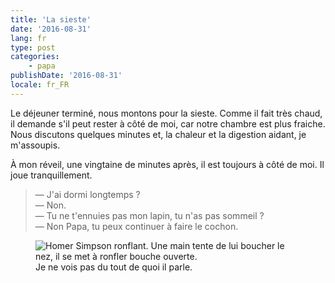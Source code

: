 ```yaml
---
title: 'La sieste'
date: '2016-08-31'
lang: fr
type: post
categories:
    - papa
publishDate: '2016-08-31'
locale: fr_FR
---
```


Le déjeuner terminé, nous montons pour la sieste. Comme il fait très chaud, il demande s'il peut rester à côté de moi, car notre chambre est plus fraiche. Nous discutons quelques minutes et, la chaleur et la digestion aidant, je m'assoupis.

<!-- more -->

À mon réveil, une vingtaine de minutes après, il est toujours à côté de moi. Il joue tranquillement.

> — J'ai dormi longtemps ?  
> — Non.  
> — Tu ne t'ennuies pas mon lapin, tu n'as pas sommeil ?  
> — Non Papa, tu peux continuer à faire le cochon.

<figure>
  <img src="{{ page.url }}snoring.gif" alt="Homer Simpson ronflant. Une main tente de lui boucher le nez, il se met à ronfler bouche ouverte."/>
  <figcaption>Je ne vois pas du tout de quoi il parle.</figcaption>
</figure>
